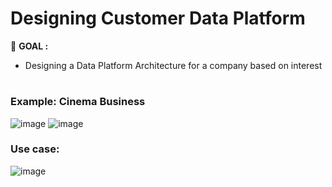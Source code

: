 # Designing Customer Data Platform
:round_pushpin: **GOAL :** 
- Designing a Data Platform Architecture for a company based on interest

#

### Example: Cinema Business

![image](https://github.com/terjirapat/MADT8101-Customer-Analytics/assets/77285026/fdda6247-d496-4c03-9535-4333b07c3ca2)
![image](https://github.com/terjirapat/MADT8101-Customer-Analytics/assets/77285026/8b80ae49-364d-4cdc-9fe3-99833a1a36c3)

### Use case:

![image](https://github.com/terjirapat/MADT8101-Customer-Analytics/assets/77285026/8471de0e-b07d-433c-a6fc-b7e690453602)
